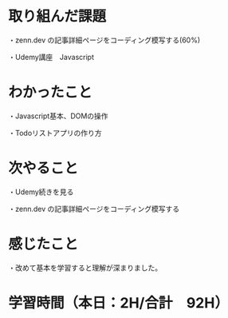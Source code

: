 # 取り組んだ課題
・zenn.dev の記事詳細ページをコーディング模写する(60%)

・Udemy講座　Javascript

# わかったこと
・Javascript基本、DOMの操作

・Todoリストアプリの作り方

# 次やること
・Udemy続きを見る

・zenn.dev の記事詳細ページをコーディング模写する

# 感じたこと
・改めて基本を学習すると理解が深まりました。

# 学習時間（本日：2H/合計　92H）
